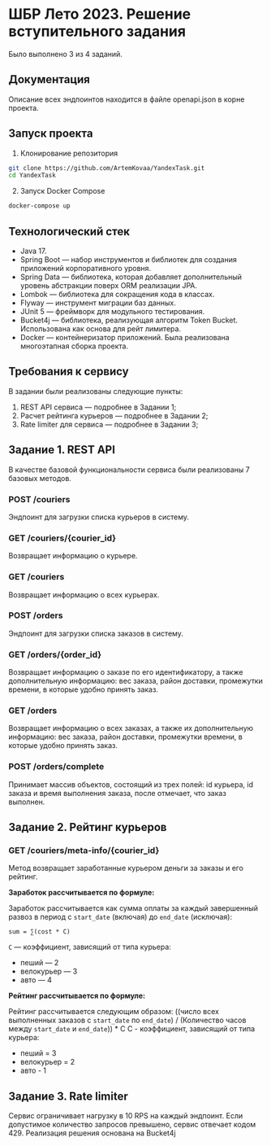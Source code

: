 # ШБР Лето 2023. Решение вступительного задания

Было выполнено 3 из 4 заданий.

## Документация

Описание всех эндпоинтов находится в файле openapi.json в корне проекта.

## Запуск проекта

1. Клонирование репозитория
```bash
git clone https://github.com/ArtemKovaa/YandexTask.git
cd YandexTask
```

2. Запуск Docker Compose
```bash
docker-compose up
```

## Технологический стек

- Java 17.
- Spring Boot — набор инструментов и библиотек для создания приложений корпоративного уровня.
- Spring Data — библиотека, которая добавляет дополнительный уровень абстракции поверх ORM реализации JPA.
- Lombok — библиотека для сокращения кода в классах.
- Flyway — инструмент миграции баз данных.
- JUnit 5 — фреймворк для модульного тестирования.
- Bucket4j — библиотека, реализующая алгоритм Token Bucket. Использована как основа для рейт лимитера.
- Docker — контейнеризатор приложений. Была реализована многоэтапная сборка проекта.

## Требования к сервису

В задании были реализованы следующие пункты:

1) REST API сервиса — подробнее в Задании 1;
2) Расчет рейтинга курьеров — подробнее в Задании 2;
3) Rate limiter для сервиса — подробнее в Задании 3;

## Задание 1. REST API

В качестве базовой функциональности сервиса были реализованы 7 базовых методов.

### POST /couriers

Эндпоинт для загрузки списка курьеров в систему.

### GET /couriers/{courier_id}

Возвращает информацию о курьере.

### GET /couriers

Возвращает информацию о всех курьерах.

### POST /orders

Эндпоинт для загрузки списка заказов в систему.


### GET /orders/{order_id}

Возвращает информацию о заказе по его идентификатору, а также дополнительную информацию: вес заказа, район доставки, 
промежутки времени, в которые удобно принять заказ.

### GET /orders

Возвращает информацию о всех заказах, а также их дополнительную информацию: вес заказа, район доставки, промежутки времени, в которые удобно принять заказ.

### POST /orders/complete

Принимает массив объектов, состоящий из трех полей: id курьера, id заказа и время выполнения заказа, после отмечает, что заказ выполнен.

## Задание 2. Рейтинг курьеров

### GET /couriers/meta-info/{courier_id}

Метод возвращает заработанные курьером деньги за заказы и его рейтинг.

**Заработок рассчитывается по формуле:**

Заработок рассчитывается как сумма оплаты за каждый завершенный развоз в период с `start_date` (включая) до 
`end_date` (исключая):

`sum = ∑(cost * C)`

`C`  — коэффициент, зависящий от типа курьера:
* пеший — 2
* велокурьер — 3
* авто — 4

**Рейтинг рассчитывается по формуле:**

Рейтинг рассчитывается следующим образом:
((число всех выполненных заказов с `start_date` по `end_date`) / (Количество часов между `start_date` и `end_date`)) * C
C - коэффициент, зависящий от типа курьера:
* пеший = 3
* велокурьер = 2
* авто - 1

## Задание 3. Rate limiter

Сервис ограничивает нагрузку в 10 RPS на каждый эндпоинт. Если допустимое количество запросов превышено, сервис отвечает кодом 429.
Реализация решения основана на Bucket4j
